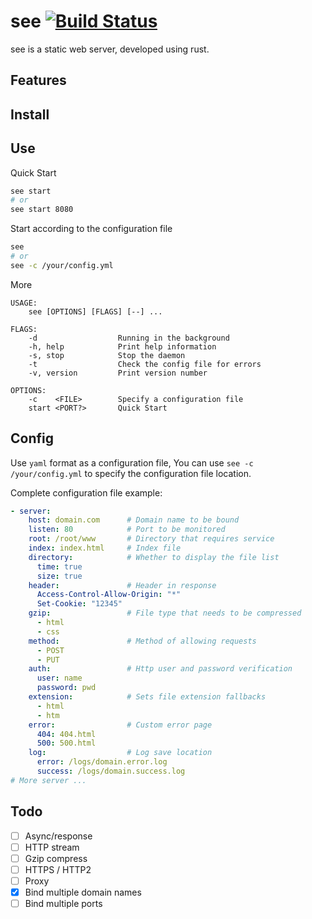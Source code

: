
# see [![Build Status](https://img.shields.io/travis/wyhaya/see.svg?style=flat-square)](https://travis-ci.org/wyhaya/see)

see is a static web server, developed using rust.

## Features

## Install

## Use

Quick Start
```bash
see start
# or
see start 8080
```

Start according to the configuration file
```bash
see
# or
see -c /your/config.yml
```

More
```
USAGE:
    see [OPTIONS] [FLAGS] [--] ...

FLAGS:
    -d                  Running in the background
    -h, help            Print help information
    -s, stop            Stop the daemon
    -t                  Check the config file for errors
    -v, version         Print version number

OPTIONS:
    -c    <FILE>        Specify a configuration file
    start <PORT?>       Quick Start
```

## Config

Use `yaml` format as a configuration file, You can use `see -c /your/config.yml` to specify the configuration file location.

Complete configuration file example: 

```yaml
- server:
    host: domain.com      # Domain name to be bound
    listen: 80            # Port to be monitored
    root: /root/www       # Directory that requires service
    index: index.html     # Index file
    directory:            # Whether to display the file list
      time: true
      size: true
    header:               # Header in response
      Access-Control-Allow-Origin: "*"
      Set-Cookie: "12345"
    gzip:                 # File type that needs to be compressed
      - html
      - css
    method:               # Method of allowing requests
      - POST
      - PUT
    auth:                 # Http user and password verification
      user: name
      password: pwd
    extension:            # Sets file extension fallbacks
      - html
      - htm
    error:                # Custom error page
      404: 404.html
      500: 500.html
    log:                  # Log save location
      error: /logs/domain.error.log
      success: /logs/domain.success.log
# More server ...
```

## Todo

* [ ] Async/response
* [ ] HTTP stream
* [ ] Gzip compress
* [ ] HTTPS / HTTP2
* [ ] Proxy
* [x] Bind multiple domain names
* [ ] Bind multiple ports